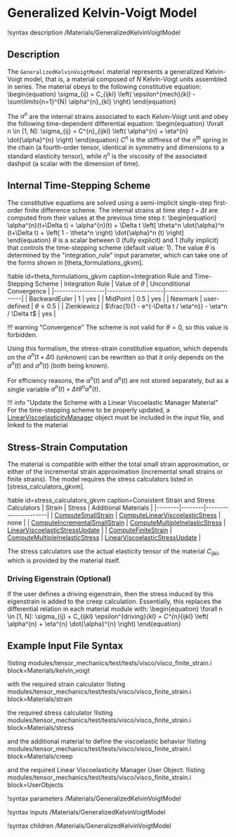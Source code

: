 # Generalized Kelvin-Voigt Model

!syntax description /Materials/GeneralizedKelvinVoigtModel

## Description

The `GeneralizedKelvinVoigtModel` material represents a generalized Kelvin-Voigt model, that is, a material composed of $N$ Kelvin-Voigt units assembled in series.
The material obeys to the following constitutive equation:
\begin{equation}
\sigma_{ij} = C_{ijkl} \left( \epsilon^{mech}_{kl} - \sum\limits_{n=1}^{N} \alpha^{n}_{kl} \right)
\end{equation}

The $\alpha^{n}$ are the internal strains associated to each Kelvin-Voigt unit and obey the following time-dependent differential equation:
\begin{equation}
\forall n \in [1, N]: \sigma_{ij} = C^{n}_{ijkl} \left( \alpha^{n} + \eta^{n} \dot{\alpha}^{n} \right)
\end{equation}
$C^{n}$ is the stiffness of the $n^{th}$ spring in the chain (a fourth-order tensor, identical in symmetry and dimensions to a standard elasticity tensor), while $\eta^{n}$ is the viscosity of the associated dashpot (a scalar with the dimension of time).

## Internal Time-Stepping Scheme

The constitutive equations are solved using a semi-implicit single-step first-order finite difference scheme. The internal strains at time step $t+\Delta t$ are computed from their values at the previous time step $t$:
\begin{equation}
\alpha^{n}(t+\Delta t) = \alpha^{n}(t) + \Delta t \left[ \theta^n \dot{\alpha}^n (t+\Delta t) + \left( 1 - \theta^n \right) \dot{\alpha}^n (t)  \right]
\end{equation}
$\theta$ is a scalar between 0 (fully explicit) and 1 (fully implicit) that controls the time-stepping scheme (default value: 1). The value $\theta$ is determined by the "integration_rule" input parameter, which can take one of the forms shown in [theta_formulations_gkvm].

!table id=theta_formulations_gkvm caption=Integration Rule and Time-Stepping Scheme
| Integration Rule | Value of $\theta$  | Unconditional Convergence |
|------------------|--------------------|---------------------------|
| BackwardEuler    | 1                  | yes                       |
| MidPoint         | 0.5                | yes                       |
| Newmark          | user-defined       | $\theta \geq 0.5$         |
| Zienkiewicz      | $\frac{1}{1 - e^{-\Delta t / \eta^n}} - \eta^n / \Delta t$ | yes |

!!! warning "Convergence"
    The scheme is not valid for $\theta = 0$, so this value is forbidden.

Using this formalism, the stress-strain constitutive equation, which depends on the $\alpha^{n}(t + \Delta t)$ (unknown) can be rewritten so that it only depends on the $\alpha^{n}(t)$ and $\dot{\alpha}^{n}(t)$ (both being known).

For efficiency reasons, the $\alpha^{n}(t)$ and $\dot{\alpha}^{n}(t)$ are not stored separately, but as a single variable $\alpha^{n}(t) + \Delta t \theta^{n} \dot{\alpha}^{n}(t)$.

!!! info "Update the Scheme with a Linear Viscoelastic Manager Material"
    For the time-stepping scheme to be properly updated, a [LinearViscoelasticityManager](/LinearViscoelasticityManager.md) object must be included in the input file, and linked to the material

## Stress-Strain Computation

The material is compatible with either the total small strain approximation, or either of the incremental strain approximation (incremental small strains or finite strains). The model requires the stress calculators listed in [stress_calculators_gkvm].

!table id=stress_calculators_gkvm caption=Consistent Strain and Stress Calculators
| Strain | Stress | Additional Materials |
|--------|--------|----------------------|
| [ComputeSmallStrain](/ComputeSmallStrain.md) | [ComputeLinearViscoelasticStress](/ComputeLinearViscoelasticStress.md) | none |
| [ComputeIncrementalSmallStrain](/ComputeIncrementalSmallStrain.md) | [ComputeMultipleInelasticStress](/ComputeMultipleInelasticStress.md) | [LinearViscoelasticStressUpdate](/LinearViscoelasticStressUpdate.md) |
| [ComputeFiniteStrain](/ComputeFiniteStrain.md) | [ComputeMultipleInelasticStress](/ComputeMultipleInelasticStress.md) | [LinearViscoelasticStressUpdate](/LinearViscoelasticStressUpdate.md) |

The stress calculators use the actual elasticity tensor of the material $C_{ijkl}$, which is provided by the material itself.

### Driving Eigenstrain (Optional)

If the user defines a driving eigenstrain, then the stress induced by this eigenstrain is added to the creep calculation. Essentially, this replaces the differential relation in each material module with:
\begin{equation}
\forall n \in [1, N]: \sigma_{ij} + C_{ijkl} \epsilon^{driving}_{kl} = C^{n}_{ijkl} \left( \alpha^{n} + \eta^{n} \dot{\alpha}^{n} \right)
\end{equation}

## Example Input File Syntax

!listing modules/tensor_mechanics/test/tests/visco/visco_finite_strain.i block=Materials/kelvin_voigt

with the required strain calculator
!listing modules/tensor_mechanics/test/tests/visco/visco_finite_strain.i block=Materials/strain

the required stress calculator
!listing modules/tensor_mechanics/test/tests/visco/visco_finite_strain.i block=Materials/stress

and the additional material to define the viscoelastic behavior
!listing modules/tensor_mechanics/test/tests/visco/visco_finite_strain.i block=Materials/creep

and the required Linear Viscoelasticity Manager User Object:
!listing modules/tensor_mechanics/test/tests/visco/visco_finite_strain.i block=UserObjects

!syntax parameters /Materials/GeneralizedKelvinVoigtModel

!syntax inputs /Materials/GeneralizedKelvinVoigtModel

!syntax children /Materials/GeneralizedKelvinVoigtModel
